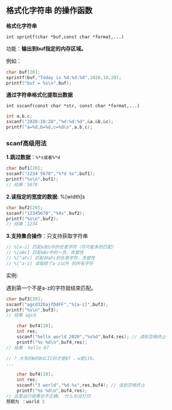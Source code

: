 ## 格式化字符串 的操作函数

**格式化字符串**

`int sprintf(char *buf,const char *format,...)`

功能：**输出到buf指定的内存区域。**

例如：

```c
char buf[20];
sprintf(buf,"Today is %d:%d:%d",2020,10,28);
printf("buf = %s\n",buf);
```

**通过字符串格式化提取出数据**

`int sscanf(const char *str, const char *format,...)`

```c
int a,b,c;
sscanf("2020:10:28","%d:%d:%d",&a,&b,&c);
printf("a=%d,b=%d,c=%d\n",a,b,c);
```

### scanf高级用法

**1.跳过数据**：`%*s或者%*d`

```c
char buf1[20];
sscanf("1234 5678","%*d %s",buf1);
printf("%s\n",buf1);
// 结果：5678
```

**2.读指定的宽度的数据**: %[width]s

```c
char buf2[20];
sscanf("12345678","%4s",buf2);
printf("%s\n",buf2);
// 结果：1234
```

**3.支持集合操作**：只支持获取字符串

```c
// %[a-z] 匹配a到z中的任意字符（尽可能多的匹配）
// %[aBc] 匹配aBc中的一员，贪婪性
// %[^aFc] 匹配非aFc的任意字符，贪婪性
// %[^a-z] 读取除了a-z以外 的所有字符
```

实例:

遇到第一个不是a-z的字符就结束匹配。

```c
char buf3[20];
sscanf("agcd32DajfDdFF","%[a-z]",buf3);
printf("%s\n",buf3);
// 结果 agcd
```

```c
	char buf4[20];
    int res;
    sscanf("hello world 2020","%s%d",buf4,res); // 读到空格终止
    printf("%s %d\n",buf4,res);
// 结果  hello 87

// ? 大写的W的ASCII码才是87 ，w是119。
...
```

```c
	char buf4[20];
    int res;
    sscanf("3 world","%d %s",res,buf4); // 读到空格终止
    printf("%s %d\n",buf4,res);
// 这里运行结果也不正确。 什么也没打印
预期为 ：world 3
```

